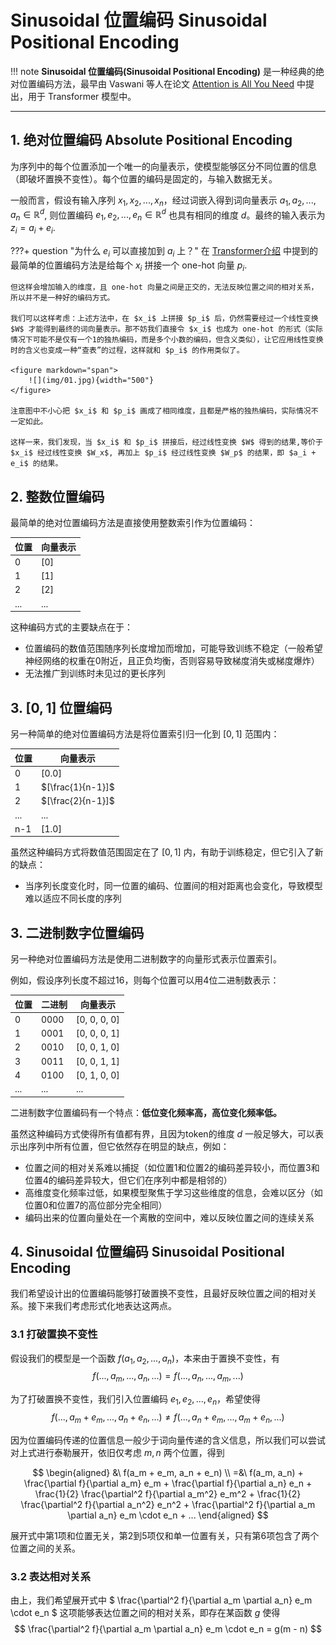 # Sinusoidal 位置编码 Sinusoidal Positional Encoding

!!! note
    **Sinusoidal 位置编码(Sinusoidal Positional Encoding)** 是一种经典的绝对位置编码方法，最早由 Vaswani 等人在论文 [Attention is All You Need](https://arxiv.org/abs/1706.03762) 中提出，用于 Transformer 模型中。

---

## 1. 绝对位置编码 Absolute Positional Encoding

为序列中的每个位置添加一个唯一的向量表示，使模型能够区分不同位置的信息（即破坏置换不变性）。每个位置的编码是固定的，与输入数据无关。

一般而言，假设有输入序列 $x_1, x_2, ..., x_n$，经过词嵌入得到词向量表示 $a_1, a_2, ..., a_n\in \mathbb{R}^d$, 则位置编码 $e_1, e_2, ..., e_n \in \mathbb{R}^d$ 也具有相同的维度 $d$。最终的输入表示为 $z_i = a_i + e_i$.

???+ question "为什么 $e_i$ 可以直接加到 $a_i$ 上？"
    在 [Transformer介绍](../../cs_notes/nlp/chap7.md/#positional-encoding) 中提到的最简单的位置编码方法是给每个 $x_i$ 拼接一个 one-hot 向量 $p_i$. 
    
    但这样会增加输入的维度，且 one-hot 向量之间是正交的，无法反映位置之间的相对关系，所以并不是一种好的编码方式。

    我们可以这样考虑：上述方法中，在 $x_i$ 上拼接 $p_i$ 后，仍然需要经过一个线性变换 $W$ 才能得到最终的词向量表示。那不妨我们直接令 $x_i$ 也成为 one-hot 的形式（实际情况下可能不是仅有一个1的独热编码，而是多个小数的编码，但含义类似），让它应用线性变换时的含义也变成一种“查表”的过程，这样就和 $p_i$ 的作用类似了。

    <figure markdown="span">
        ![](img/01.jpg){width="500"}
    </figure>

    注意图中不小心把 $x_i$ 和 $p_i$ 画成了相同维度，且都是严格的独热编码，实际情况不一定如此。

    这样一来，我们发现，当 $x_i$ 和 $p_i$ 拼接后，经过线性变换 $W$ 得到的结果,等价于 $x_i$ 经过线性变换 $W_x$, 再加上 $p_i$ 经过线性变换 $W_p$ 的结果，即 $a_i + e_i$ 的结果。

## 2. 整数位置编码

最简单的绝对位置编码方法是直接使用整数索引作为位置编码：

| 位置 | 向量表示 |
| ---- | -------- |
| 0    | [0]      |
| 1    | [1]      |
| 2    | [2]      |
| ...  | ...      |

这种编码方式的主要缺点在于：

- 位置编码的数值范围随序列长度增加而增加，可能导致训练不稳定（一般希望神经网络的权重在0附近，且正负均衡，否则容易导致梯度消失或梯度爆炸）
- 无法推广到训练时未见过的更长序列

## 3. $[0, 1]$ 位置编码

另一种简单的绝对位置编码方法是将位置索引归一化到 $[0, 1]$ 范围内：

| 位置 | 向量表示       |
| ---- | -------------- |
| 0    | $[0.0]$          |
| 1    | $[\frac{1}{n-1}]$      |
| 2    | $[\frac{2}{n-1}]$      |
| ...  | ...            |
| n-1  | $[1.0]$         |

虽然这种编码方式将数值范围固定在了 $[0, 1]$ 内，有助于训练稳定，但它引入了新的缺点：

- 当序列长度变化时，同一位置的编码、位置间的相对距离也会变化，导致模型难以适应不同长度的序列

## 3. 二进制数字位置编码 

另一种绝对位置编码方法是使用二进制数字的向量形式表示位置索引。

例如，假设序列长度不超过16，则每个位置可以用4位二进制数表示：

| 位置 | 二进制 | 向量表示       |
| ---- | ------ | -------------- |
| 0    | 0000   | [0, 0, 0, 0]   |
| 1    | 0001   | [0, 0, 0, 1]   |
| 2    | 0010   | [0, 0, 1, 0]   |
| 3    | 0011   | [0, 0, 1, 1]   |
| 4    | 0100   | [0, 1, 0, 0]   |
| ...  | ...    | ...            |

二进制数字位置编码有一个特点：**低位变化频率高，高位变化频率低。**

虽然这种编码方式使得所有值都有界，且因为token的维度 $d$ 一般足够大，可以表示出序列中所有位置，但它依然存在明显的缺点，例如：

- 位置之间的相对关系难以捕捉（如位置1和位置2的编码差异较小，而位置3和位置4的编码差异较大，但它们在序列中都是相邻的）
- 高维度变化频率过低，如果模型聚焦于学习这些维度的信息，会难以区分（如位置0和位置7的高位部分完全相同）
- 编码出来的位置向量处在一个离散的空间中，难以反映位置之间的连续关系

## 4. Sinusoidal 位置编码 Sinusoidal Positional Encoding

我们希望设计出的位置编码能够打破置换不变性，且最好反映位置之间的相对关系。接下来我们考虑形式化地表达这两点。

### 3.1 打破置换不变性

假设我们的模型是一个函数 $f(a_1, a_2, ..., a_n)$，本来由于置换不变性，有 $$ f(..., a_m, ..., a_n, ...) = f(..., a_n, ..., a_m, ...) $$

为了打破置换不变性，我们引入位置编码 $e_1, e_2, ..., e_n$，希望使得 $$ f(..., a_m + e_m, ..., a_n + e_n, ...) \neq f(..., a_n + e_m, ..., a_m + e_n, ...) $$

因为位置编码传递的位置信息一般少于词向量传递的含义信息，所以我们可以尝试对上式进行泰勒展开，依旧仅考虑 $m, n$ 两个位置，得到

$$ \begin{aligned} &\ f(a_m + e_m, a_n + e_n) \\ =&\ f(a_m, a_n) + \frac{\partial f}{\partial a_m} e_m + \frac{\partial f}{\partial a_n} e_n + \frac{1}{2} \frac{\partial^2 f}{\partial a_m^2} e_m^2 + \frac{1}{2} \frac{\partial^2 f}{\partial a_n^2} e_n^2 + \frac{\partial^2 f}{\partial a_m \partial a_n} e_m \cdot e_n + ... \end{aligned} $$

展开式中第1项和位置无关，第2到5项仅和单一位置有关，只有第6项包含了两个位置之间的关系。

### 3.2 表达相对关系

由上，我们希望展开式中 $ \frac{\partial^2 f}{\partial a_m \partial a_n} e_m \cdot e_n $ 这项能够表达位置之间的相对关系，即存在某函数 $g$ 使得 $$ \frac{\partial^2 f}{\partial a_m \partial a_n} e_m \cdot e_n = g(m - n) $$
